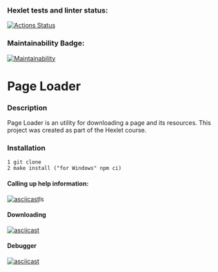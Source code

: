 ### Hexlet tests and linter status:

[![Actions Status](https://github.com/nneversky/fullstack-javascript-project-4/actions/workflows/hexlet-check.yml/badge.svg)](https://github.com/nneversky/fullstack-javascript-project-4/actions)

### Maintainability Badge:

[![Maintainability](https://api.codeclimate.com/v1/badges/27eb92a07d2aeb13b209/maintainability)](https://codeclimate.com/github/nneversky/fullstack-javascript-project-4/maintainability)

# Page Loader

### Description

Page Loader is an utility for downloading a page and its resources. This project was created as part of the Hexlet course.

### Installation

```
1 git clone
2 make install ("for Windows" npm ci)
```

#### Calling up help information:

[![asciicast](https://asciinema.org/a/R4gTgfGrrkiEIGkng29iPG4Wz.svg)](https://asciinema.org/a/R4gTgfGrrkiEIGkng29iPG4Wz)ls

#### Downloading

[![asciicast](https://asciinema.org/a/wyQfUuP13pIt3xsL7ZA6QapjJ.svg)](https://asciinema.org/a/wyQfUuP13pIt3xsL7ZA6QapjJ)

#### Debugger

[![asciicast](https://asciinema.org/a/ushmD6ypRliNfSNsI8DqHiskl.svg)](https://asciinema.org/a/ushmD6ypRliNfSNsI8DqHiskl)
